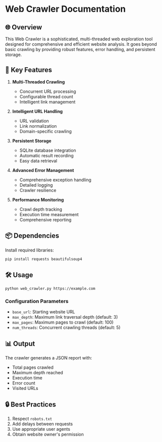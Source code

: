 # Web Crawler Documentation

## 🌐 Overview

This Web Crawler is a sophisticated, multi-threaded web exploration tool designed for comprehensive and efficient website analysis. It goes beyond basic crawling by providing robust features, error handling, and persistent storage.

## 🚀 Key Features

1. **Multi-Threaded Crawling**
   - Concurrent URL processing
   - Configurable thread count
   - Intelligent link management

2. **Intelligent URL Handling**
   - URL validation
   - Link normalization
   - Domain-specific crawling

3. **Persistent Storage**
   - SQLite database integration
   - Automatic result recording
   - Easy data retrieval

4. **Advanced Error Management**
   - Comprehensive exception handling
   - Detailed logging
   - Crawler resilience

5. **Performance Monitoring**
   - Crawl depth tracking
   - Execution time measurement
   - Comprehensive reporting

## 📦 Dependencies

Install required libraries:
```bash
pip install requests beautifulsoup4
```

## 🛠 Usage

```bash
python web_crawler.py https://example.com
```

### Configuration Parameters
- `base_url`: Starting website URL
- `max_depth`: Maximum link traversal depth (default: 3)
- `max_pages`: Maximum pages to crawl (default: 100)
- `num_threads`: Concurrent crawling threads (default: 5)

## 📊 Output

The crawler generates a JSON report with:
- Total pages crawled
- Maximum depth reached
- Execution time
- Error count
- Visited URLs

## 🔒 Best Practices

1. Respect `robots.txt`
2. Add delays between requests
3. Use appropriate user agents
4. Obtain website owner's permission

